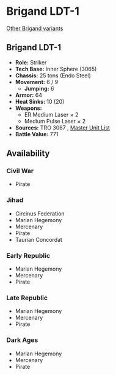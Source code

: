 # Brigand LDT-1 

[Other Brigand variants](../brigand.md) 

## Brigand LDT-1 

- **Role:** Striker 
- **Tech Base:** Inner Sphere (3065) 
- **Chassis:** 25 tons (Endo Steel) 
- **Movement:** 6 / 9 
  - **Jumping:** 6 
- **Armor:** 64 
- **Heat Sinks:** 10 (20) 
- **Weapons:** 
  - ER Medium Laser × 2 
  - Medium Pulse Laser × 2 
- **Sources:** TRO 3067 , [Master Unit List](http://masterunitlist.info/Unit/Details/3859/brigand-ldt-1) 
- **Battle Value:** 771 

## Availability 

### Civil War 

- Pirate 

### Jihad 

- Circinus Federation 
- Marian Hegemony 
- Mercenary 
- Pirate 
- Taurian Concordat 

### Early Republic 

- Marian Hegemony 
- Mercenary 
- Pirate 

### Late Republic 

- Marian Hegemony 
- Mercenary 
- Pirate 

### Dark Ages 

- Marian Hegemony 
- Mercenary 
- Pirate 

